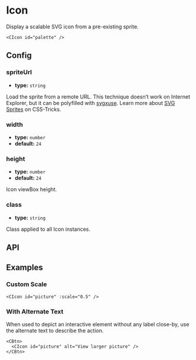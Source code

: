 # Icon

Display a scalable SVG icon from a pre-existing sprite.

```vue live
<CIcon id="palette" />
```

## Config

### spriteUrl

- **type:** `string`

Load the sprite from a remote URL. This technique doesn’t work on Internet Explorer, but it can be polyfilled with [svgxuse](https://github.com/Keyamoon/svgxuse). Learn more about [SVG Sprites](https://css-tricks.com/svg-sprites-use-better-icon-fonts/) on CSS-Tricks.

### width

- **type:** `number`
- **default:** `24`

### height

- **type:** `number`
- **default:** `24`

Icon viewBox height.

### class

- **type:** `string`

Class applied to all Icon instances.

## API

<Docgen :components="['CIcon']" />

## Examples

### Custom Scale

```vue live
<CIcon id="picture" :scale="0.5" />
```

### With Alternate Text

When used to depict an interactive element without any label close-by, use the alternate text to describe the action.

```vue live
<CBtn>
  <CIcon id="picture" alt="View larger picture" />
</CBtn>
```
